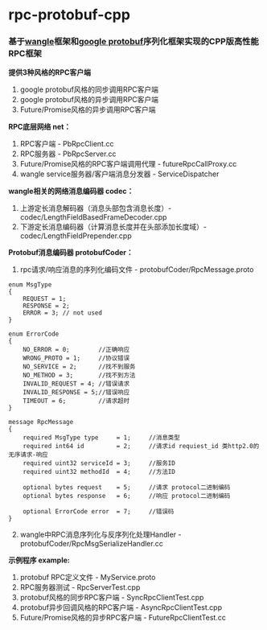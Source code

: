 # rpc-protobuf-cpp

### 基于[wangle](https://github.com/facebook/wangle)框架和[google protobuf](https://github.com/protocolbuffers/protobuf)序列化框架实现的CPP版高性能RPC框架



**提供3种风格的RPC客户端**
1. google protobuf风格的同步调用RPC客户端
2. google protobuf风格的异步调用RPC客户端
3. Future/Promise风格的异步调用RPC客户端

**RPC底层网络 net：**
1. RPC客户端 - PbRpcClient.cc
2. RPC服务器 - PbRpcServer.cc
3. Future/Promise风格的RPC客户端调用代理 - futureRpcCallProxy.cc
4. wangle service服务器/客户端消息分发器 - ServiceDispatcher 

**wangle相关的网络消息编码器 codec：**
1. 上游定长消息解码器（消息头部包含消息长度）- codec/LengthFieldBasedFrameDecoder.cpp
2. 下游定长消息编码器（计算消息长度并在头部添加长度域）- codec/LengthFieldPrepender.cpp

**Protobuf消息编码器 protobufCoder：**
1. rpc请求/响应消息的序列化编码文件  -  protobufCoder/RpcMessage.proto
```
enum MsgType
{
    REQUEST = 1;
    RESPONSE = 2;
    ERROR = 3; // not used
}

enum ErrorCode
{
    NO_ERROR = 0;        //正确响应
    WRONG_PROTO = 1;     //协议错误
    NO_SERVICE = 2;      //找不到服务
    NO_METHOD = 3;       //找不到方法
    INVALID_REQUEST = 4; //错误请求
    INVALID_RESPONSE = 5;//错误响应
    TIMEOUT = 6;         //请求超时
}

message RpcMessage
{
    required MsgType type     = 1;     //消息类型
    required int64 id         = 2;     //请求id requiest_id 类http2.0的无序请求-响应
    required uint32 serviceId = 3;     //服务ID
    required uint32 methodId  = 4;     //方法ID

    optional bytes request    = 5;     //请求 protocol二进制编码
    optional bytes response   = 6;     //响应 protocol二进制编码
    
    optional ErrorCode error  = 7;     //错误码
}
```
2. wangle中RPC消息序列化与反序列化处理Handler - protobufCoder/RpcMsgSerializeHandler.cc

**示例程序 example:**
1. protobuf RPC定义文件  -  MyService.proto
2. RPC服务器测试 - RpcServerTest.cpp
3. protobuf风格的同步RPC客户端  -  SyncRpcClientTest.cpp
4. protobuf异步回调风格的RPC客户端  -  AsyncRpcClientTest.cpp
5. Future/Promise风格的异步RPC客户端  -  FutureRpcClientTest.cc

